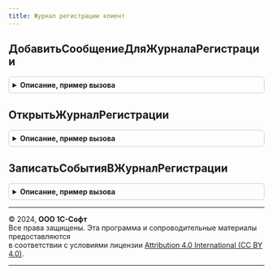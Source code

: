 ```yaml
---
title: Журнал регистрации клиент
---
```



## ДобавитьСообщениеДляЖурналаРегистрации
<details style="margin: 1em 0; padding: 0.5em; border: 1px solid #ccc; border-radius: 6px;">

<summary style="font-weight: bold; cursor: pointer;">Описание, пример вызова</summary>

```bsl

// Записывает сообщение в журнал регистрации.
// Если параметр ЗаписатьСобытия = Истина, то запись выполняется сразу (обращение к серверу).
// Если ЗаписатьСобытия = Ложь (по умолчанию), то сообщение помещается в очередь, которая
// будет записана позднее (обычно в течение 60 сек), либо при следующем вызове этой процедуры
// с признаком ЗаписатьСобытия = Истина, либо при вызове процедуры ЗаписатьСобытияВЖурналРегистрации.
//
//  Параметры:
//   ИмяСобытия          - Строка - имя события для журнала регистрации;
//   ПредставлениеУровня - Строка - описание уровня события, по нему будет определен уровень события при записи на
//                                  сервере;
//                                  Например: "Ошибка", "Предупреждение".
//                                  Соответствуют именам элементов перечисления УровеньЖурналаРегистрации.
//   Комментарий         - Строка - комментарий для события журнала;
//   ДатаСобытия         - Дата   - точная дата возникновения события, описанного в сообщении. Будет добавлена в начало
//                                  комментария;
//   ЗаписатьСобытия     - Булево - выполнить запись всех ранее накопленных сообщений в журнал регистрации (обращение к
//                                  серверу).
//
// Пример:
//  ЖурналРегистрацииКлиент.ДобавитьСообщениеДляЖурналаРегистрации(СобытиеЖурналаРегистрации(), "Предупреждение",
//     НСтр("ru = 'Невозможно подключиться к сети Интернет для проверки обновлений.'"));
//
Процедура ДобавитьСообщениеДляЖурналаРегистрации(Знач ИмяСобытия, Знач ПредставлениеУровня = "Информация", Экспорт
```

Пример вызова
```bsl
ЖурналРегистрацииКлиент.ДобавитьСообщениеДляЖурналаРегистрации(ИмяСобытия, ПредставлениеУровня, );
```
</details>

## ОткрытьЖурналРегистрации
<details style="margin: 1em 0; padding: 0.5em; border: 1px solid #ccc; border-radius: 6px;">

<summary style="font-weight: bold; cursor: pointer;">Описание, пример вызова</summary>

```bsl

// Открывает форму журнала регистрации с установленным отбором.
//
// Параметры:
//  Отбор - Структура:
//     * Пользователь              - Строка
//                                 - СписокЗначений - имя или список пользователей
//                                                    информационной базы.
//     * СобытиеЖурналаРегистрации - Строка
//                                 - Массив - идентификатор события.
//     * ДатаНачала                - Дата           - начало интервала отображаемых событий.
//     * ДатаОкончания             - Дата           - конец интервала отображаемых событий.
//     * Данные                    - Произвольный   - данные любого типа.
//     * Сеанс                     - СписокЗначений - список выбираемых сеансов.
//     * Уровень                   - Строка
//                                 - Массив - представление уровня важности
//                                            события журнала регистрации.
//     * ИмяПриложения             - Массив         - массив идентификаторов приложения.
//  Владелец - ФормаКлиентскогоПриложения - форма, из которой открывается журнал регистрации.
//
Процедура ОткрытьЖурналРегистрации(Знач Отбор = Неопределено, Владелец = Неопределено) Экспорт
```

Пример вызова
```bsl
ЖурналРегистрацииКлиент.ОткрытьЖурналРегистрации(Отбор, Владелец);
```
</details>

## ЗаписатьСобытияВЖурналРегистрации
<details style="margin: 1em 0; padding: 0.5em; border: 1px solid #ccc; border-radius: 6px;">

<summary style="font-weight: bold; cursor: pointer;">Описание, пример вызова</summary>

```bsl

// Записывает накопленные сообщения из очереди в журнал регистрации (обращение к серверу).
// Сообщения добавляются в очередь с помощью процедуры ДобавитьСообщениеДляЖурналаРегистрации.
//
Процедура ЗаписатьСобытияВЖурналРегистрации() Экспорт
```

Пример вызова
```bsl
ЖурналРегистрацииКлиент.ЗаписатьСобытияВЖурналРегистрации() 
```
</details>

---

© 2024, **ООО 1С-Софт**  
Все права защищены. Эта программа и сопроводительные материалы предоставляются  
в соответствии с условиями лицензии [Attribution 4.0 International (CC BY 4.0)](https://creativecommons.org/licenses/by/4.0/legalcode).

---
